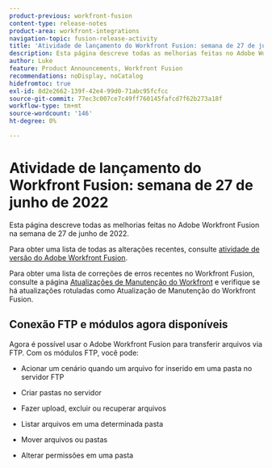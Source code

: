 ```yaml
---
product-previous: workfront-fusion
content-type: release-notes
product-area: workfront-integrations
navigation-topic: fusion-release-activity
title: 'Atividade de lançamento do Workfront Fusion: semana de 27 de junho de 2022'
description: Esta página descreve todas as melhorias feitas no Adobe Workfront Fusion na semana de 27 de junho de 2022.
author: Luke
feature: Product Announcements, Workfront Fusion
recommendations: noDisplay, noCatalog
hidefromtoc: true
exl-id: 8d2e2662-139f-42e4-99d0-71abc95fcfcc
source-git-commit: 77ec3c007ce7c49ff760145fafcd7f62b273a18f
workflow-type: tm+mt
source-wordcount: '146'
ht-degree: 0%

---
```


# Atividade de lançamento do Workfront Fusion: semana de 27 de junho de 2022

Esta página descreve todas as melhorias feitas no Adobe Workfront Fusion na semana de 27 de junho de 2022.

Para obter uma lista de todas as alterações recentes, consulte [atividade de versão do Adobe Workfront Fusion](/help/workfront-fusion/fusion-product-releases/fusion-release-activity.md).

Para obter uma lista de correções de erros recentes no Workfront Fusion, consulte a página [Atualizações de Manutenção do Workfront](https://experienceleague.adobe.com/docs/workfront-known-issues/releases/current-updates.html?lang=pt-BR) e verifique se há atualizações rotuladas como Atualização de Manutenção do Workfront Fusion.

## Conexão FTP e módulos agora disponíveis

Agora é possível usar o Adobe Workfront Fusion para transferir arquivos via FTP. Com os módulos FTP, você pode:

* Acionar um cenário quando um arquivo for inserido em uma pasta no servidor FTP

* Criar pastas no servidor

* Fazer upload, excluir ou recuperar arquivos

* Listar arquivos em uma determinada pasta

* Mover arquivos ou pastas

* Alterar permissões em uma pasta
